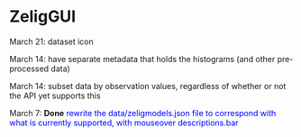 ZeligGUI
========

March 21: dataset icon

March 14: have separate metadata that holds the histograms (and other pre-processed data)

March 14: subset data by observation values, regardless of whether or not the API yet supports this

March 7: **Done** <font color="blue">rewrite the data/zeligmodels.json file to correspond with what is currently supported, with mouseover descriptions.bar</font>  

